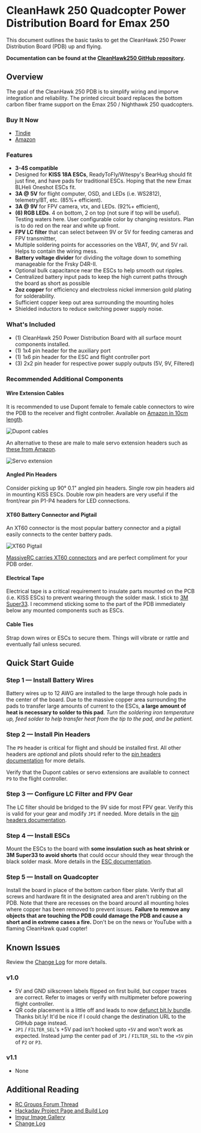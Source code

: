 # CleanHawk 250 Quadcopter Power Distribution Board for Emax 250

This document outlines the basic tasks to get the CleanHawk 250 Power Distribution Board (PDB) up and flying.

**Documentation can be found at the [CleanHawk250 GitHub repository](https://github.com/kylemanna/cleanhawk250).**


## Overview

The goal of the CleanHawk 250 PDB is to simplify wiring and imporve integration and reliability.  The printed circuit board replaces the bottom carbon fiber frame support on the Emax 250 / Nighthawk 250 quadcopters.

### Buy It Now

* [Tindie](http://bit.ly/1HMsioh)
* [Amazon](http://amzn.to/1Qngux0)

### Features

* **3-4S compatible**
* Designed for **KISS 18A ESCs**, ReadyToFly/Witespy's BearHug should fit just fine, and have pads for traditional ESCs. Hoping that the new Emax BLHeli Oneshot ESCs fit.
* **3A @ 5V** for flight computer, OSD, and LEDs (i.e. WS2812), telemetry/BT, etc. (85%+ efficient).
* **3A @ 9V** for FPV camera, vtx, and LEDs. (92%+ efficient),
* **(6) RGB LEDs**. 4 on bottom, 2 on top (not sure if top will be useful). Testing waters here. User configurable color by changing resistors. Plan is to do red on the rear and white up front.
* **FPV LC filter** that can select between 9V or 5V for feeding cameras and FPV transmittter,
* Multiple soldering points for accessories on the VBAT, 9V, and 5V rail. Helps to contain the wiring mess.
* **Battery voltage divider** for dividing the voltage down to something manageable for the Frsky D4R-II.
* Optional bulk capacitance near the ESCs to help smooth out ripples.
* Centralized battery input pads to keep the high current paths through the board as short as possible
* **2oz copper** for efficiency and electroless nickel immersion gold plating for solderability.
* Sufficient copper keep out area surrounding the mounting holes
* Shielded inductors to reduce switching power supply noise.

### What's Included

* (1) CleanHawk 250 Power Distribution Board with all surface mount components installed.
* (1) 1x4 pin header for the auxiliary port
* (1) 1x6 pin header for the ESC and flight controller port
* (3) 2x2 pin header for respective power supply outputs (5V, 9V, Filtered)

### Recommended Additional Components

#### Wire Extension Cables

It is recommended to use Dupont female to female cable connectors to wire the PDB to the receiver and flight controller. Available on [Amazon in 10cm length](http://amzn.com/B00KOL5BCC).

![Dupont cables](http://i.imgur.com/sG2cDaPm.jpg)

An alternative to these are male to male servo extension headers such as [these from Amazon](http://amzn.com/B00FGLSTY2).

![Servo extension](http://i.imgur.com/mOOl1RLm.jpg)

#### Angled Pin Headers

Consider picking up 90° 0.1" angled pin headers. Single row pin headers aid in mounting KISS ESCs.  Double row pin headers are very useful if the front/rear pin P1-P4 headers for LED connections.

#### XT60 Battery Connector and Pigtail

An XT60 connector is the most popular battery connector and a pigtail easily connects to the center battery pads.

![XT60 Pigtail](http://i.imgur.com/YXXkkKYm.jpg)

[MassiveRC carries XT60 connectors](http://bit.ly/1OBGKkD) and are perfect compliment for your PDB order.

#### Electrical Tape

Electrical tape is a critical requirement to insulate parts mounted on the PCB (i.e. KISS ESCs) to prevent wearing through the solder mask.  I stick to [3M Super33](http://amzn.com/B00004WCCL).  I recommend sticking some to the part of the PDB immediately below any mounted components such as ESCs.

#### Cable Ties

Strap down wires or ESCs to secure them.  Things will vibrate or rattle and eventually fail unless secured.


## Quick Start Guide

### Step 1 — Install Battery Wires

Battery wires up to 12 AWG are installed to the large through hole pads in the center of the board.  Due to the massive copper area surrounding the pads to transfer large amounts of current to the ESCs, **a large amount of heat is necessary to solder to this pad**.  *Turn the soldering iron temperature up, feed solder to help transfer heat from the tip to the pad, and be patient.*

### Step 2 — Install Pin Headers

The `P9` header is critical for flight and should be installed first.  All other headers are *optiona*l and pilots should refer to the [pin headers documentation](PinHeaders.md) for more details.

Verify that the Dupont cables or servo extensions are available to connect `P9` to the flight controller.

### Step 3 — Configure LC Filter and FPV Gear

The LC filter should be bridged to the 9V side for most FPV gear.  Verify this is valid for your gear and modify `JP1` if needed.  More details in the [pin headers documentation](PinHeaders.md).

### Step 4 — Install ESCs

Mount the ESCs to the board with **some insulation such as heat shrink or 3M Super33 to avoid shorts** that could occur should they wear through the black solder mask.  More details in the [ESC documentation](ESCs.md).

### Step 5 — Install on Quadcopter

Install the board in place of the bottom carbon fiber plate.  Verify that all screws and hardware fit in the designated area and aren't rubbing on the PDB. Note that there are recesses on the board around all mounting holes where copper has been removed to prevent issues.  **Failure to remove any objects that are touching the PDB could damage the PDB and cause a short and in extreme cases a fire.** Don't be on the news or YouTube with a flaming CleanHawk quad copter!

## Known Issues

Review the [Change Log](http://bit.ly/1GxYUxc) for more details.

### v1.0
* 5V and GND silkscreen labels flipped on first build, but copper traces are correct. Refer to images or verify with multipmeter before powering flight controller.
* QR code placement is a little off and leads to now [defunct bit.ly bundle](http://bitly.is/1aG0YLU).  Thanks bit.ly!  It'd be nice if I could change the destination URL to the GitHub page instead.
* `JP1` / `FILTER_SEL`'s +5V pad isn't hooked upto `+5V` and won't work as expected.  Instead jump the center pad of `JP1` / `FILTER_SEL` to the `+5V` pin of `P2` or `P3`.

### v1.1

* None

## Additional Reading

* [RC Groups Forum Thread](http://bit.ly/1aFZpxj)
* [Hackaday Project Page and Build Log](http://bit.ly/1aG09m9)
* [Imgur Image Gallery](http://bit.ly/1aG00z3)
* [Change Log](http://bit.ly/1GxYUxc)
